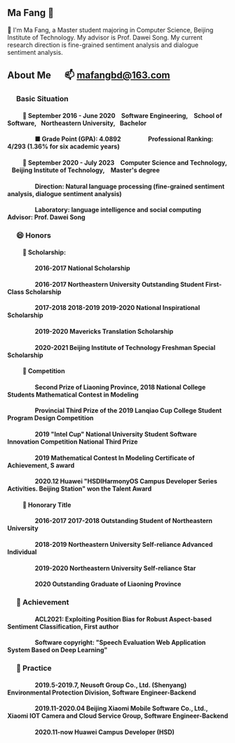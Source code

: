 ## Ma Fang 🤔

🔭 I'm Ma Fang, a Master student majoring in Computer Science, Beijing Institute of Technology. My advisor is Prof. Dawei Song.  My current research direction is
fine-grained sentiment analysis and dialogue sentiment analysis.
## About Me &emsp;  📫 mafangbd@163.com
  ### &emsp; Basic Situation
   #### &emsp; &emsp;  🌱 September 2016 - June 2020 &ensp;  Software Engineering, &ensp;  School of Software,&ensp;  Northeastern University,&ensp;  Bachelor 
   #### &emsp; &emsp;&emsp;&emsp;   ■ Grade Point (GPA): 4.0892     &emsp; &emsp; &emsp; &nbsp;     Professional Ranking: 4/293 (1.36% for six academic years)
   
   #### &emsp; &emsp; 🌱 September 2020 - July 2023 &ensp;  Computer Science and Technology, &ensp;  Beijing Institute of Technology, &ensp; Master's degree
   #### &emsp; &emsp;&emsp;&emsp; Direction: Natural language processing (fine-grained sentiment analysis, dialogue sentiment analysis)
   #### &emsp; &emsp;&emsp;&emsp; Laboratory: language intelligence and social computing   &ensp;  Advisor: Prof. Dawei Song
  
  ### &emsp; 😄 Honors 
  #### &emsp; &emsp; 🌱  Scholarship:
  #### &emsp; &emsp;&emsp;&emsp; 2016-2017 National Scholarship 
  #### &emsp; &emsp;&emsp;&emsp; 2016-2017 Northeastern University Outstanding Student First-Class Scholarship
  #### &emsp; &emsp;&emsp;&emsp; 2017-2018 2018-2019 2019-2020 National Inspirational Scholarship
  #### &emsp; &emsp;&emsp;&emsp; 2019-2020 Mavericks Translation Scholarship
  #### &emsp; &emsp;&emsp;&emsp; 2020-2021 Beijing Institute of Technology Freshman Special Scholarship
  #### &emsp; &emsp; 🌱  Competition
  #### &emsp; &emsp;&emsp;&emsp; Second Prize of Liaoning Province, 2018 National College Students Mathematical Contest in Modeling
  #### &emsp; &emsp;&emsp;&emsp; Provincial Third Prize of the 2019 Lanqiao Cup College Student Program Design Competition
  #### &emsp; &emsp;&emsp;&emsp; 2019 "Intel Cup" National University Student Software Innovation Competition National Third Prize
  #### &emsp; &emsp;&emsp;&emsp; 2019 Mathematical Contest In Modeling Certificate of Achievement, S award
  #### &emsp; &emsp;&emsp;&emsp; 2020.12 Huawei "HSDIHarmonyOS Campus Developer Series Activities. Beijing Station" won the Talent Award
  #### &emsp; &emsp; 🌱  Honorary Title
  #### &emsp; &emsp;&emsp;&emsp;   2016-2017  2017-2018  Outstanding Student of Northeastern University 
  #### &emsp; &emsp;&emsp;&emsp;   2018-2019 Northeastern University Self-reliance Advanced Individual
  #### &emsp; &emsp;&emsp;&emsp;   2019-2020 Northeastern University Self-reliance Star
  #### &emsp; &emsp;&emsp;&emsp;   2020 Outstanding Graduate of Liaoning Province

### &emsp; 🤔 Achievement
#### &emsp; &emsp;&emsp;&emsp; ACL2021: Exploiting Position Bias for Robust Aspect-based Sentiment Classification, First author
#### &emsp; &emsp;&emsp;&emsp; Software copyright: "Speech Evaluation Web Application System Based on Deep Learning"

### &emsp; 🤔 Practice
#### &emsp; &emsp;&emsp;&emsp; 2019.5-2019.7, Neusoft Group Co., Ltd. (Shenyang) Environmental Protection Division, Software Engineer-Backend
#### &emsp; &emsp;&emsp;&emsp; 2019.11-2020.04 Beijing Xiaomi Mobile Software Co., Ltd., Xiaomi IOT Camera and Cloud Service Group, Software Engineer-Backend
#### &emsp; &emsp;&emsp;&emsp; 2020.11-now Huawei Campus Developer (HSD)


    

<!--
**BD-MF/BD-MF** is a ✨ _special_ ✨ repository because its `README.md` (this file) appears on your GitHub profile.

Here are some ideas to get you started:

- 🔭 I’m currently working on ...
- 🌱 I’m currently learning ...
- 👯 I’m looking to collaborate on ...
- 🤔 I’m looking for help with ...
- 💬 Ask me about ...
- 📫 How to reach me: ...
- 😄 Pronouns: ...
- ⚡ Fun fact: ...
- 👋
-->

